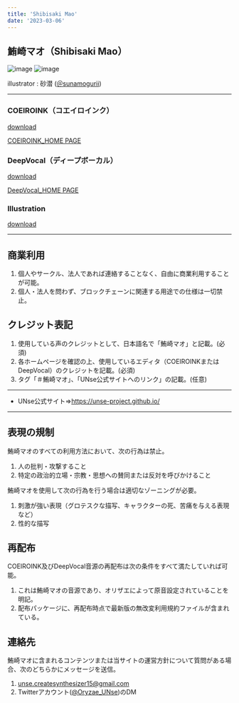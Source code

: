 ```yaml
---
title: 'Shibisaki Mao'
date: '2023-03-06'
---
```


## 鮪崎マオ（Shibisaki Mao）

![image](/img/char/ima_01_03.png)
![image](/img/char/ima_01_02.png)

illustrator : 砂潜 ([＠sunamogurii](https://twitter.com/sunamogurii))


***

### COEIROINK（コエイロインク）

[download](https://drive.google.com/drive/folders/1FNFMP8WDFBKIMX8hOlwFC5PedVjNpRGr?usp=sharing "COEIROINK_model")

[COEIROINK_HOME PAGE](https://coeiroink.com/ "COEIROINK_HOME PAGE")

### DeepVocal（ディープボーカル）

[download](https://drive.google.com/drive/folders/1MGw83c29d_qh93rk-m_Jt6QVGrenWHLI?usp=sharing "DeepVocal_model")

[DeepVocal_HOME PAGE](https://www.deep-vocal.com/#/ "DeepVocal_HOME PAGE")

### Illustration

[download](https://drive.google.com/drive/folders/1kUP_6A_89mCP5KTM_X3C1QXxTu2MyiBV?usp=sharing "google drave")

***

## 商業利用

1. 個人やサークル、法人であれば連絡することなく、自由に商業利用することが可能。
2. 個人・法人を問わず、ブロックチェーンに関連する用途での仕様は一切禁止。

## クレジット表記

1. 使用している声のクレジットとして、日本語名で「鮪崎マオ」と記載。(必須)
2. 各ホームページを確認の上、使用しているエディタ（COEIROINKまたはDeepVocal）のクレジットを記載。(必須)
3. タグ「＃鮪崎マオ」、「UNse公式サイトへのリンク」の記載。(任意)

***

* UNse公式サイト⇒https://unse-project.github.io/

***

## 表現の規制

鮪崎マオのすべての利用方法において、次の行為は禁止。

1. 人の批判・攻撃すること
2. 特定の政治的立場・宗教・思想への賛同または反対を呼びかけること

鮪崎マオを使用して次の行為を行う場合は適切なゾーニングが必要。

1. 刺激が強い表現（グロテスクな描写、キャラクターの死、苦痛を与える表現など）
2. 性的な描写

## 再配布

COEIROINK及びDeepVocal音源の再配布は次の条件をすべて満たしていれば可能。

1. これは鮪崎マオの音源であり、オリザエによって原音設定されていることを明記。
2. 配布パッケージに、再配布時点で最新版の無改変利用規約ファイルが含まれている。

## 連絡先

鮪崎マオに含まれるコンテンツまたは当サイトの運営方針について質問がある場合、次のどちらかにメッセージを送信。

1. unse.createsynthesizer15@gmail.com
2. Twitterアカウント([@Oryzae_UNse](https://twitter.com/Oryzae_UNse))のDM